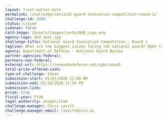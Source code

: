 ```yaml
---
layout: front-matter-data
permalink: /challenge/national-guard-innovation-competition-round-1/
challenge-id: 1089
status: closed
sidenav: false
card-image: /assets/images/cards/NGB_Logo.png
agency-logo: dod_seal.jpg
challenge-title: National Guard Innovation Competition - Round 1
tagline: What are the biggest issues facing the national guard? Open to Guardsmen and those who know them.
agency: Department of Defense - National Guard Bureau
partner-agencies-federal:
partners-non-federal:
external-url: https://innovatedefense.net/ngb/round1
total-prize-offered-cash:
type-of-challenge: Ideas
submission-start: 01/01/2020 12:00 AM
submission-end: 03/16/2020 11:59 PM
submission-link:
prize: true
fiscal-year: FY20
legal-authority: Unspecified
challenge-manager: Chris Levitt
challenge-manager-email: clevitt@nsin.us
---
```

